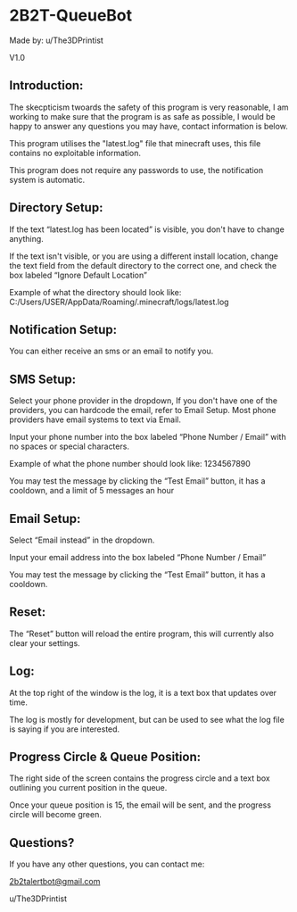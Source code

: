 # 2B2T-QueueBot

Made by: u/The3DPrintist

V1.0


## Introduction:

The skecpticism twoards the safety of this program is very reasonable, I am working to make sure that the program is as safe as possible, I would be happy to answer any questions you may have, contact information is below.

This program utilises the "latest.log" file that minecraft uses, this file contains no exploitable information.

This program does not require any passwords to use, the notification system is automatic.


## Directory Setup:

If the text “latest.log has been located” is visible, you don't have to change anything.

If the text isn't visible, or you are using a different install location, change the text field from the default directory to the correct one, and check the box labeled “Ignore Default Location”

Example of what the directory should look like:
C:/Users/USER/AppData/Roaming/.minecraft/logs/latest.log


## Notification Setup:

You can either receive an sms or an email to notify you.

## SMS Setup:

Select your phone provider in the dropdown, If you don't have one of the providers, you can hardcode the email, refer to Email Setup.  Most phone providers have email systems to text via Email.

Input your phone number into the box labeled “Phone Number / Email” with no spaces or special characters.

Example of what the phone number should look like:
1234567890

You may test the message by clicking the “Test Email” button, it has a cooldown, and a limit of 5 messages an hour

## Email Setup:

Select “Email instead” in the dropdown.

Input your email address into the box labeled “Phone Number / Email”

You may test the message by clicking the “Test Email” button, it has a cooldown.


## Reset:

The “Reset” button will reload the entire program, this will currently also clear your settings.


## Log:

At the top right of the window is the log, it is a text box that updates over time.

The log is mostly for development, but can be used to see what the log file is saying if you are interested.


## Progress Circle & Queue Position:

The right side of the screen contains the progress circle and a text box outlining you current position in the queue.

Once your queue position is 15, the email will be sent, and the progress circle will become green.


## Questions?

If you have any other questions, you can contact me:

2b2talertbot@gmail.com

u/The3DPrintist
